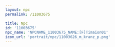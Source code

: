 ```yaml
---
layout: npc
permalink: /11003675

title: Npc
id: '11003675'
npc_name: 'NPCNAME_11003675_NAME:[F]Timaion01'
icon_url: 'portrait/npc/11003626_m_kranz_p.png'
---
```

